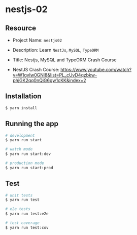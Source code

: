 # nestjs-02

## Resource

- Project Name: `nestjs02`
- Description: Learn `NestJs`, `MySQL`, `TypeORM` 
- Title: Nestjs, MySQL and TypeORM Crash Course

- NestJS Crash Course: https://www.youtube.com/watch?v=W1gvIw0GNl8&list=PL_cUvD4qzbkw-phjGK2qq0nQiG6gw1cKK&index=2

## Installation

```bash
$ yarn install
```

## Running the app

```bash
# development
$ yarn run start

# watch mode
$ yarn run start:dev

# production mode
$ yarn run start:prod
```

## Test

```bash
# unit tests
$ yarn run test

# e2e tests
$ yarn run test:e2e

# test coverage
$ yarn run test:cov
```